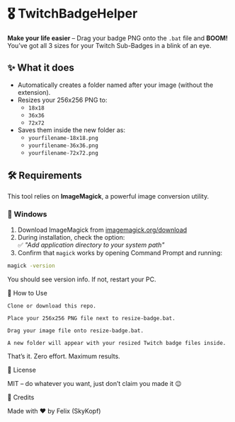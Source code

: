 # 🎖️ TwitchBadgeHelper

**Make your life easier** – Drag your badge PNG onto the `.bat` file and **BOOM!**  
You’ve got all 3 sizes for your Twitch Sub-Badges in a blink of an eye.

## ✨ What it does

- Automatically creates a folder named after your image (without the extension).
- Resizes your 256x256 PNG to:
  - `18x18`
  - `36x36`
  - `72x72`
- Saves them inside the new folder as:
  - `yourfilename-18x18.png`
  - `yourfilename-36x36.png`
  - `yourfilename-72x72.png`

## 🛠️ Requirements

This tool relies on **ImageMagick**, a powerful image conversion utility.

### 🔧 Windows

1. Download ImageMagick from [imagemagick.org/download](https://imagemagick.org/script/download.php#windows)
2. During installation, check the option:  
   ✅ *"Add application directory to your system path"*
3. Confirm that `magick` works by opening Command Prompt and running:

```sh
magick -version
```

You should see version info. If not, restart your PC.


🧪 How to Use

    Clone or download this repo.

    Place your 256x256 PNG file next to resize-badge.bat.

    Drag your image file onto resize-badge.bat.

    A new folder will appear with your resized Twitch badge files inside.

That’s it. Zero effort. Maximum results.

📜 License

MIT – do whatever you want, just don’t claim you made it 😉

🙌 Credits

Made with ❤️ by Felix (SkyKopf)
